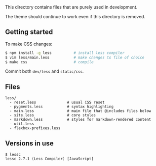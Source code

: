 This directory contains files that are purely used in development. 

The theme should continue to work even if this directory is removed.

## Getting started

To make CSS changes:

```sh
$ npm install -g less          # install less compiler
$ vim less/main.less           # make changes to file of choice
$ make css                     # compile
```

Commit both `dev/less` and `static/css`.

## Files

```
less/
  - reset.less              # usual CSS reset
  - pygments.less           # syntax highlighting
  - main.less               # main file that @includes files below
  - site.less               # core styles
  - markdown.less           # styles for markdown-rendered content
  - util.less
  - flexbox-prefixes.less
```

## Versions in use

```
$ lessc
lessc 2.7.1 (Less Compiler) [JavaScript]
```
